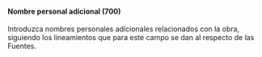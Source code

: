 #### Nombre personal adicional (700)
Introduzca nombres personales adicionales relacionados con la obra, siguiendo los lineamientos que para este campo se dan al respecto de las Fuentes.